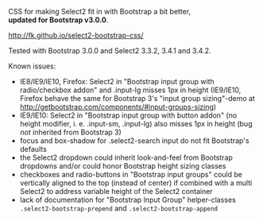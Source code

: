 CSS for making Select2 fit in with Bootstrap a bit better,  
**updated for Bootstrap v3.0.0**.

http://fk.github.io/select2-bootstrap-css/

Tested with Bootstrap 3.0.0 and Select2 3.3.2, 3.4.1 and 3.4.2.

Known issues:

 * IE8/IE9/IE10, Firefox: Select2 in "Bootstrap input group with radio/checkbox addon" and .input-lg misses 1px in height (IE9/IE10, Firefox behave the same for Bootstrap 3's "input group sizing"-demo at http://getbootstrap.com/components/#input-groups-sizing)
 * IE9/IE10: Select2 in "Bootstrap input group with button addon" (no height modifier, i. e. .input-sm, .input-lg) also misses 1px in height (bug _not_ inherited from Bootstrap 3)
 * focus and box-shadow for .select2-search input do not fit Bootstrap's defaults
 * the Select2 dropdown could inherit look-and-feel from Bootstrap dropdowns and/or could honor Bootstrap height sizing classes
 * checkboxes and radio-buttons in "Bootstrap input groups" could be vertically aligned to the top (instead of center) if combined with a multi Select2 to address variable height of the Select2 container
 * lack of documentation for "Bootstrap Input Group" helper-classes `.select2-bootstrap-prepend` and `.select2-bootstrap-append`